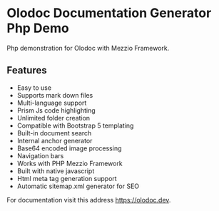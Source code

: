 
# Olodoc Documentation Generator Php Demo

Php demonstration for Olodoc with Mezzio Framework.

## Features

* Easy to use
* Supports mark down files
* Multi-language support
* Prism Js code highlighting
* Unlimited folder creation
* Compatible with Bootstrap 5 templating
* Built-in document search
* Internal anchor generator
* Base64 encoded image processing
* Navigation bars
* Works with PHP Mezzio Framework
* Built with native javascript
* Html meta tag generation support
* Automatic sitemap.xml generator for SEO

For documentation visit this address <a href="https://olodoc.dev">https://olodoc.dev</a>.
